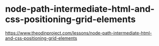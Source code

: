 # node-path-intermediate-html-and-css-positioning-grid-elements
https://www.theodinproject.com/lessons/node-path-intermediate-html-and-css-positioning-grid-elements
